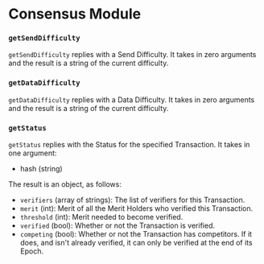 # Consensus Module

### `getSendDifficulty`

`getSendDifficulty` replies with a Send Difficulty. It takes in zero arguments and the result is a string of the current difficulty.

### `getDataDifficulty`

`getDataDifficulty` replies with a Data Difficulty. It takes in zero arguments and the result is a string of the current difficulty.

### `getStatus`

`getStatus` replies with the Status for the specified Transaction. It takes in one argument:
- hash (string)

The result is an object, as follows:
- `verifiers`  (array of strings): The list of verifiers for this Transaction.
- `merit`      (int):              Merit of all the Merit Holders who verified this Transaction.
- `threshold`  (int):              Merit needed to become verified.
- `verified`   (bool):             Whether or not the Transaction is verified.
- `competing`  (bool):             Whether or not the Transaction has competitors. If it does, and isn't already verified, it can only be verified at the end of its Epoch.

